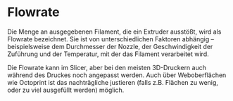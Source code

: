 # Flowrate

Die Menge an ausgegebenen Filament, die ein Extruder ausstößt, wird als Flowrate bezeichnet. Sie ist von unterschiedlichen Faktoren abhängig – beispielsweise dem Durchmesser der Nozzle, der Geschwindigkeit der Zuführung und der Temperatur, mit der das Filament verarbeitet wird.

Die Flowrate kann im Slicer, aber bei den meisten 3D-Druckern auch während des Druckes noch angepasst werden. Auch über Weboberflächen wie Octoprint ist das nachträgliche justieren (falls z.B. Flächen zu wenig, oder zu viel ausgefüllt werden) möglich.
